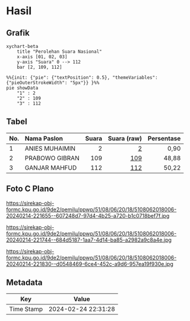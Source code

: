 # Hasil

## Grafik

```mermaid
xychart-beta
    title "Perolehan Suara Nasional"
    x-axis [01, 02, 03]
    y-axis "Suara" 0 --> 112
    bar [2, 109, 112]
```

```mermaid
%%{init: {"pie": {"textPosition": 0.5}, "themeVariables": {"pieOuterStrokeWidth": "5px"}} }%%
pie showData
    "1" : 2
    "2" : 109
    "3" : 112
```

## Tabel

| No. | Nama Paslon    | Suara | Suara (raw) | Persentase |
|:--- |:-------------- | -----:| -----------:| ----------:|
| 1   | ANIES MUHAIMIN | 2     | [2][p-1]    | 0,90       |
| 2   | PRABOWO GIBRAN | 109   | [109][p-2]  | 48,88      |
| 3   | GANJAR MAHFUD  | 112   | [112][p-3]  | 50,22      |


[p-1]: https://github.com/gigit-pemilu/pemilu-2024/blob/main/pilpres/hitung-suara/sub/51-bali/sub/08-buleleng/sub/06-buleleng/sub/2018-jinengdalem/sub/006-tps/sub/paslon-1.txt
[p-2]: https://github.com/gigit-pemilu/pemilu-2024/blob/main/pilpres/hitung-suara/sub/51-bali/sub/08-buleleng/sub/06-buleleng/sub/2018-jinengdalem/sub/006-tps/sub/paslon-2.txt
[p-3]: https://github.com/gigit-pemilu/pemilu-2024/blob/main/pilpres/hitung-suara/sub/51-bali/sub/08-buleleng/sub/06-buleleng/sub/2018-jinengdalem/sub/006-tps/sub/paslon-3.txt

## Foto C Plano

https://sirekap-obj-formc.kpu.go.id/9de2/pemilu/ppwp/51/08/06/20/18/5108062018006-20240214-221655--607248d7-97d4-4b25-a720-b1c0718bef7f.jpg

https://sirekap-obj-formc.kpu.go.id/9de2/pemilu/ppwp/51/08/06/20/18/5108062018006-20240214-221744--684d5187-1aa7-4d14-ba85-a2982a9c8a4e.jpg

https://sirekap-obj-formc.kpu.go.id/9de2/pemilu/ppwp/51/08/06/20/18/5108062018006-20240214-221830--d0548469-6ce4-452c-a9d6-957ea19f930e.jpg


## Metadata

| Key        | Value               |
| ---------- | ------------------- |
| Time Stamp | 2024-02-24 22:31:28 |



